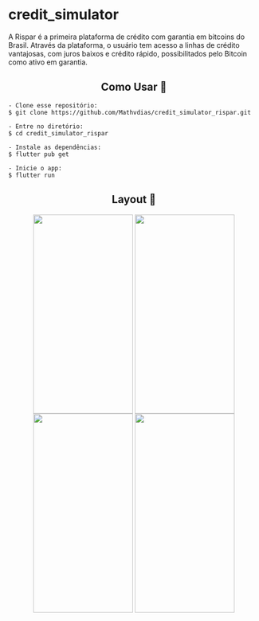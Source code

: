 # credit_simulator

A Rispar é a primeira plataforma de crédito com garantia em bitcoins do Brasil.
Através da plataforma, o usuário tem acesso a linhas de crédito vantajosas, com juros
baixos e crédito rápido, possibilitados pelo Bitcoin como ativo em garantia.

<h2 align="center">Como Usar 🤔</h2>

   ```
   - Clone esse repositório:
   $ git clone https://github.com/Mathvdias/credit_simulator_rispar.git

   - Entre no diretório:
   $ cd credit_simulator_rispar

   - Instale as dependências:
   $ flutter pub get

   - Inicie o app: 
   $ flutter run
   ```

<h2 align="center">Layout 🎨</h2>

<div align="center">
<img align="center" src="https://user-images.githubusercontent.com/74201503/174899863-7bcd1328-c580-43e8-91bc-404fa7349180.png" width="200" height="400"/>
<img align="center" src="https://user-images.githubusercontent.com/74201503/174900134-ec993c74-c91b-4c79-a6e2-aeaa08590f88.png" width="200" height="400"/>
<img align="center" src="https://user-images.githubusercontent.com/74201503/174900164-6924fa61-e101-49cc-a1da-0a4662f5a251.png" width="200" height="400"/>
<img align="center" src="https://user-images.githubusercontent.com/74201503/174900254-2853cace-f8c9-45c2-8440-60512c59a76c.png" width="200" height="400"/>
</div>

